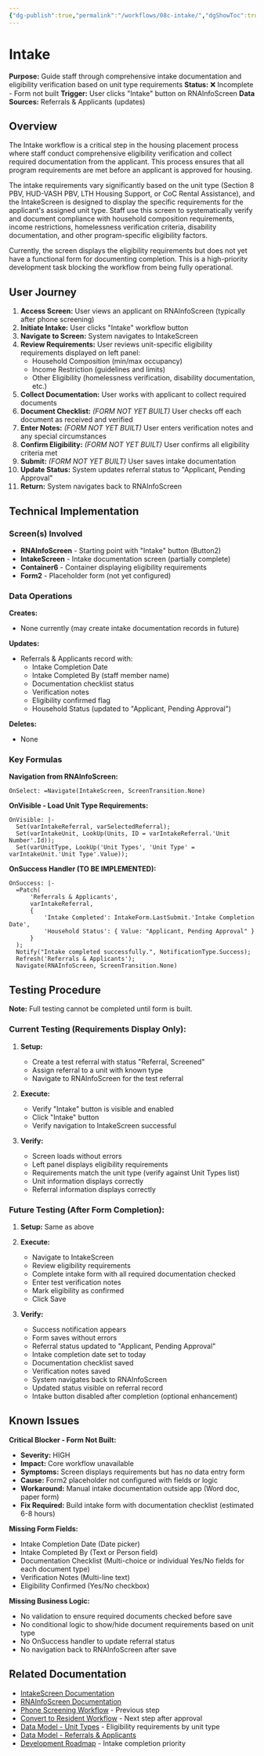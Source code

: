 ```yaml
---
{"dg-publish":true,"permalink":"/workflows/08c-intake/","dgShowToc":true}
---
```


# Intake

**Purpose:** Guide staff through comprehensive intake documentation and eligibility verification based on unit type requirements
**Status:** ❌ Incomplete - Form not built
**Trigger:** User clicks "Intake" button on RNAInfoScreen
**Data Sources:** Referrals & Applicants (updates)

## Overview

The Intake workflow is a critical step in the housing placement process where staff conduct comprehensive eligibility verification and collect required documentation from the applicant. This process ensures that all program requirements are met before an applicant is approved for housing.

The intake requirements vary significantly based on the unit type (Section 8 PBV, HUD-VASH PBV, LTH Housing Support, or CoC Rental Assistance), and the IntakeScreen is designed to display the specific requirements for the applicant's assigned unit type. Staff use this screen to systematically verify and document compliance with household composition requirements, income restrictions, homelessness verification criteria, disability documentation, and other program-specific eligibility factors.

Currently, the screen displays the eligibility requirements but does not yet have a functional form for documenting completion. This is a high-priority development task blocking the workflow from being fully operational.

## User Journey

1. **Access Screen:** User views an applicant on RNAInfoScreen (typically after phone screening)
2. **Initiate Intake:** User clicks "Intake" workflow button
3. **Navigate to Screen:** System navigates to IntakeScreen
4. **Review Requirements:** User reviews unit-specific eligibility requirements displayed on left panel:
   - Household Composition (min/max occupancy)
   - Income Restriction (guidelines and limits)
   - Other Eligibility (homelessness verification, disability documentation, etc.)
5. **Collect Documentation:** User works with applicant to collect required documents
6. **Document Checklist:** *(FORM NOT YET BUILT)* User checks off each document as received and verified
7. **Enter Notes:** *(FORM NOT YET BUILT)* User enters verification notes and any special circumstances
8. **Confirm Eligibility:** *(FORM NOT YET BUILT)* User confirms all eligibility criteria met
9. **Submit:** *(FORM NOT YET BUILT)* User saves intake documentation
10. **Update Status:** System updates referral status to "Applicant, Pending Approval"
11. **Return:** System navigates back to RNAInfoScreen

## Technical Implementation

### Screen(s) Involved
- **RNAInfoScreen** - Starting point with "Intake" button (Button2)
- **IntakeScreen** - Intake documentation screen (partially complete)
- **Container6** - Container displaying eligibility requirements
- **Form2** - Placeholder form (not yet configured)

### Data Operations

**Creates:**
- None currently (may create intake documentation records in future)

**Updates:**
- Referrals & Applicants record with:
  - Intake Completion Date
  - Intake Completed By (staff member name)
  - Documentation checklist status
  - Verification notes
  - Eligibility confirmed flag
  - Household Status (updated to "Applicant, Pending Approval")

**Deletes:**
- None

### Key Formulas

**Navigation from RNAInfoScreen:**
```powerapps
OnSelect: =Navigate(IntakeScreen, ScreenTransition.None)
```

**OnVisible - Load Unit Type Requirements:**
```powerapps
OnVisible: |-
  Set(varIntakeReferral, varSelectedReferral);
  Set(varIntakeUnit, LookUp(Units, ID = varIntakeReferral.'Unit Number'.Id));
  Set(varUnitType, LookUp('Unit Types', 'Unit Type' = varIntakeUnit.'Unit Type'.Value));
```

**OnSuccess Handler (TO BE IMPLEMENTED):**
```powerapps
OnSuccess: |-
  =Patch(
      'Referrals & Applicants',
      varIntakeReferral,
      {
          'Intake Completed': IntakeForm.LastSubmit.'Intake Completion Date',
          'Household Status': { Value: "Applicant, Pending Approval" }
      }
  );
  Notify("Intake completed successfully.", NotificationType.Success);
  Refresh('Referrals & Applicants');
  Navigate(RNAInfoScreen, ScreenTransition.None)
```

## Testing Procedure

**Note:** Full testing cannot be completed until form is built.

### Current Testing (Requirements Display Only):

1. **Setup:**
   - Create a test referral with status "Referral, Screened"
   - Assign referral to a unit with known type
   - Navigate to RNAInfoScreen for the test referral

2. **Execute:**
   - Verify "Intake" button is visible and enabled
   - Click "Intake" button
   - Verify navigation to IntakeScreen successful

3. **Verify:**
   - Screen loads without errors
   - Left panel displays eligibility requirements
   - Requirements match the unit type (verify against Unit Types list)
   - Unit information displays correctly
   - Referral information displays correctly

### Future Testing (After Form Completion):

1. **Setup:** Same as above

2. **Execute:**
   - Navigate to IntakeScreen
   - Review eligibility requirements
   - Complete intake form with all required documentation checked
   - Enter test verification notes
   - Mark eligibility as confirmed
   - Click Save

3. **Verify:**
   - Success notification appears
   - Form saves without errors
   - Referral status updated to "Applicant, Pending Approval"
   - Intake completion date set to today
   - Documentation checklist saved
   - Verification notes saved
   - System navigates back to RNAInfoScreen
   - Updated status visible on referral record
   - Intake button disabled after completion (optional enhancement)

## Known Issues

**Critical Blocker - Form Not Built:**
- **Severity:** HIGH
- **Impact:** Core workflow unavailable
- **Symptoms:** Screen displays requirements but has no data entry form
- **Cause:** Form2 placeholder not configured with fields or logic
- **Workaround:** Manual intake documentation outside app (Word doc, paper form)
- **Fix Required:** Build intake form with documentation checklist (estimated 6-8 hours)

**Missing Form Fields:**
- Intake Completion Date (Date picker)
- Intake Completed By (Text or Person field)
- Documentation Checklist (Multi-choice or individual Yes/No fields for each document type)
- Verification Notes (Multi-line text)
- Eligibility Confirmed (Yes/No checkbox)

**Missing Business Logic:**
- No validation to ensure required documents checked before save
- No conditional logic to show/hide document requirements based on unit type
- No OnSuccess handler to update referral status
- No navigation back to RNAInfoScreen after save

## Related Documentation

- [IntakeScreen Documentation](../screens/IntakeScreen.md)
- [RNAInfoScreen Documentation](../screens/RNAInfoScreen.md)
- [Phone Screening Workflow](./08b-Phone-Screening.md) - Previous step
- [Convert to Resident Workflow](./08d-Convert-to-Resident.md) - Next step after approval
- [Data Model - Unit Types](../03-Data-Model.md) - Eligibility requirements by unit type
- [Data Model - Referrals & Applicants](../03-Data-Model.md)
- [Development Roadmap](../10-Roadmap.md) - Intake completion priority
